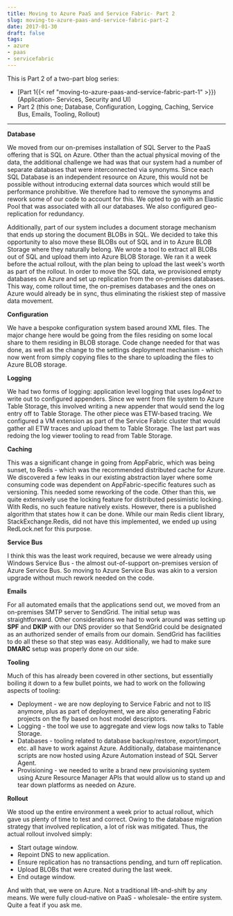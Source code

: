 ```yaml
---
title: Moving to Azure PaaS and Service Fabric- Part 2
slug: moving-to-azure-paas-and-service-fabric-part-2
date: 2017-01-30
draft: false
tags:
- azure
- paas
- servicefabric
---
```

This is Part 2 of a two-part blog series:

- [Part 1{{< ref "moving-to-azure-paas-and-service-fabric-part-1" >}}) (Application- Services, Security and UI)
- Part 2 (this one; Database, Configuration, Logging, Caching, Service Bus, Emails, Tooling, Rollout)

---

**Database**

We moved from our on-premises installation of SQL Server to the PaaS offering that is SQL on Azure. Other than the actual physical moving of the data, the additional challenge we had was that our system had a number of separate databases that were interconnected via synonyms. Since each SQL Database is an independent resource on Azure, this would not be possible without introducing external data sources which would still be performance prohibitive. We therefore had to remove the synonyms and rework some of our code to account for this. We opted to go with an Elastic Pool that was associated with all our databases. We also configured geo-replication for redundancy.

Additionally, part of our system includes a document storage mechanism that ends up storing the document BLOBs in SQL. We decided to take this opportunity to also move these BLOBs out of SQL and in to Azure BLOB Storage where they naturally belong. We wrote a tool to extract all BLOBs out of SQL and upload them into Azure BLOB Storage. We ran it a week before the actual rollout, with the plan being to upload the last week's worth as part of the rollout. In order to move the SQL data, we provisioned empty databases on Azure and set up replication from the on-premises databases. This way, come rollout time, the on-premises databases and the ones on Azure would already be in sync, thus eliminating the riskiest step of massive data movement.  

**Configuration**

We have a bespoke configuration system based around XML files. The major change here would be going from the files residing on some local share to them residing in BLOB storage. Code change needed for that was done, as well as the change to the settings deployment mechanism - which now went from simply copying files to the share to uploading the files to Azure BLOB storage.
 
**Logging**

We had two forms of logging: application level logging that uses *log4net* to write out to configured appenders. Since we went from file system to Azure Table Storage, this involved writing a new appender that would send the log entry off to Table Storage. The other piece was ETW-based tracing. We configured a VM extension as part of the Service Fabric cluster that would gather all ETW traces and upload them to Table Storage. The last part was redoing the log viewer tooling to read from Table Storage. 

**Caching**

This was a significant change in going from AppFabric, which was being sunset, to Redis - which was the recommended distributed cache for Azure. We discovered a few leaks in our existing abstraction layer where some consuming code was dependent on AppFabric-specific features such as versioning. This needed some reworking of the code. Other than this, we quite extensively use the locking feature for distributed pessimistic locking. With Redis, no such feature natively exists. However, there is a published algorithm that states how it can be done. While our main Redis client library, StackExchange.Redis, did not have this implemented, we ended up using RedLock.net for this purpose. 

**Service Bus**

I think this was the least work required, because we were already using Windows Service Bus - the almost out-of-support on-premises version of Azure Service Bus. So moving to Azure Service Bus was akin to a version upgrade without much rework needed on the code.  

**Emails**

For all automated emails that the applications send out, we moved from an on-premises SMTP server to SendGrid. The initial setup was straightforward. Other considerations we had to work around was setting up **SPF** and **DKIP** with our DNS provider so that SendGrid could be designated as an authorized sender of emails from our domain. SendGrid has facilities to do all these so that step was easy. Additionally, we had to make sure **DMARC** setup was properly done on our side.

**Tooling**

Much of this has already been covered in other sections, but essentially boiling it down to a few bullet points, we had to work on the following aspects of tooling:

- Deployment - we are now deploying to Service Fabric and not to IIS anymore, plus as part of deployment, we are also generating Fabric projects on the fly based on host model descriptors.
- Logging - the tool we use to aggregate and view logs now talks to Table Storage.
- Databases - tooling related to database backup/restore, export/import, etc. all have to work against Azure. Additionally, database maintenance scripts are now hosted using Azure Automation instead of SQL Server Agent.
- Provisioning - we needed to write a brand new provisioning system using Azure Resource Manager APIs that would allow us to stand up and tear down platforms as needed on Azure.

**Rollout**

We stood up the entire environment a week prior to actual rollout, which gave us plenty of time to test and correct. Owing to the database migration strategy that involved replication, a lot of risk was mitigated. Thus, the actual rollout involved simply:

- Start outage window.
- Repoint DNS to new application.
- Ensure replication has no transactions pending, and turn off replication.
- Upload BLOBs that were created during the last week.
- End outage window.

And with that, we were on Azure. Not a traditional lift-and-shift by any means. We were fully cloud-native on PaaS - wholesale- the entire system. Quite a feat if you ask me.
